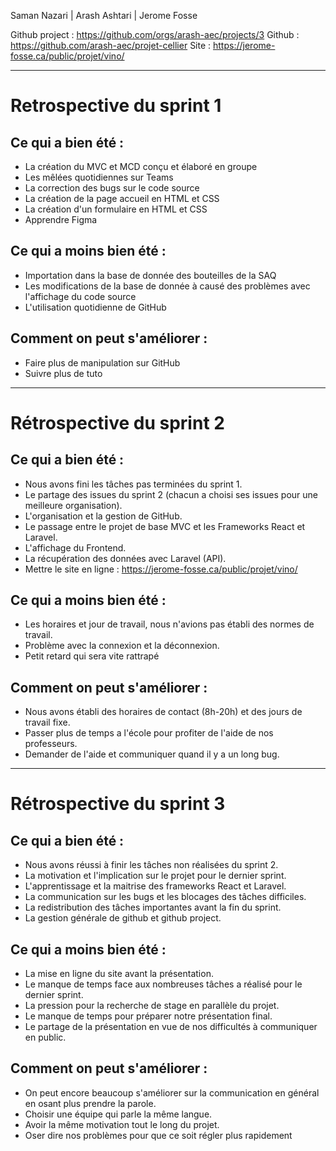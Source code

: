 Saman Nazari | Arash Ashtari | Jerome Fosse

Github project : https://github.com/orgs/arash-aec/projects/3
Github : https://github.com/arash-aec/projet-cellier
Site : https://jerome-fosse.ca/public/projet/vino/

--- 

# Retrospective du sprint 1

## Ce qui a bien été : 
- La création du MVC et MCD conçu et élaboré en groupe
- Les mêlées quotidiennes sur Teams
- La correction des bugs sur le code source 
- La création de la page accueil en HTML et CSS
- La création d'un formulaire en HTML et CSS
- Apprendre Figma

## Ce qui a moins bien été :
- Importation dans la base de donnée des bouteilles de la SAQ 
- Les modifications de la base de donnée à causé des problèmes avec l'affichage du code source
- L'utilisation quotidienne de GitHub

## Comment on peut s'améliorer :
- Faire plus de manipulation sur GitHub
- Suivre plus de tuto

--- 

# Rétrospective du sprint 2 

## Ce qui a bien été :
- Nous avons fini les tâches pas terminées du sprint 1.
- Le partage des issues du sprint 2 (chacun a choisi ses issues pour une meilleure organisation).
- L'organisation et la gestion de GitHub.
- Le passage entre le projet de base MVC et les Frameworks React et Laravel.
- L'affichage du Frontend.
- La récupération des données avec Laravel (API).
- Mettre le site en ligne : https://jerome-fosse.ca/public/projet/vino/

## Ce qui a moins bien été :
- Les horaires et jour de travail, nous n'avions pas établi des normes de travail.
- Problème avec la connexion et la déconnexion.
- Petit retard qui sera vite rattrapé 

## Comment on peut s'améliorer :
- Nous avons établi des horaires de contact (8h-20h) et des jours de travail fixe.
- Passer plus de temps a l'école pour profiter de l'aide de nos professeurs.
- Demander de l'aide et communiquer quand il y a un long bug.


--- 

# Rétrospective du sprint 3

## Ce qui a bien été :
- Nous avons réussi à finir les tâches non réalisées du sprint 2.
- La motivation et l'implication sur le projet pour le dernier sprint.
- L'apprentissage et la maitrise des frameworks React et Laravel.
- La communication sur les bugs et les blocages des tâches difficiles.
- La redistribution des tâches importantes avant la fin du sprint.
- La gestion générale de github et github project.

## Ce qui a moins bien été :
- La mise en ligne du site avant la présentation.
- Le manque de temps face aux nombreuses tâches a réalisé pour le dernier sprint. 
- La pression pour la recherche de stage en parallèle du projet.
- Le manque de temps pour préparer notre présentation final.
- Le partage de la présentation en vue de nos difficultés à communiquer en public.

## Comment on peut s'améliorer :
- On peut encore beaucoup s'améliorer sur la communication en général en osant plus prendre la parole.
- Choisir une équipe qui parle la même langue.
- Avoir la même motivation tout le long du projet.
- Oser dire nos problèmes pour que ce soit régler plus rapidement 
